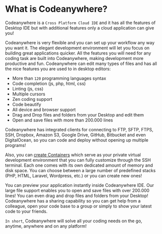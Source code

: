 # What is Codeanywhere?

Codeanywhere is a <code>Cross Platform Cloud IDE</code> and it has all the features of Desktop IDE but with additional features only a cloud application can give you!

Codeanywhere is very flexible and you can set up your workflow any way you want it. The elegant development environment will let you focus on building great applications quicker. All the features you will need for any coding task are built into Codeanywhere, making development more productive and fun. Codeanywhere can edit many types of files and has all the nice features you are used to in desktop editors:

- More than <code>120</code> programming languages syntax
- Code completion (js, php, html, css)
- Linting (js, css)
- Multiple cursors
- Zen coding support
- Code beautify
- All device and browser support
- Drag and Drop files and folders from your Desktop and edit them
- Open and save files with more than 200.000 lines

Codeanywhere has integrated clients for connecting to FTP, SFTP, FTPS, SSH, Dropbox, Amazon S3, Google Drive, GitHub, Bitbucket and even DigitalOcean, so you can code and deploy without opening up multiple programs!

Also, you can [create Containers](/dashboard/containers/create-new-container) which serve as your private virtual development environment that you can fully customize through the SSH terminal. Each one comes with its own dedicated amount of memory and disk space. You can choose between a large number of predefined stacks (PHP, HTML, Laravel, Wordpress, etc.) or you can create new ones!

You can preview your application instantly inside Codeanywhere IDE. Our large file support enables you to open and save files with over 200.000 lines! You can even drag and drop files and folders from your Desktop! Codeanywhere has a sharing capability so you can get help from a colleague, open your code base to a group or simply to show your latest code to your friends.

<code>In short</code>, Codeanywhere will solve all your coding needs on the go, anytime, anywhere and on any platform!

